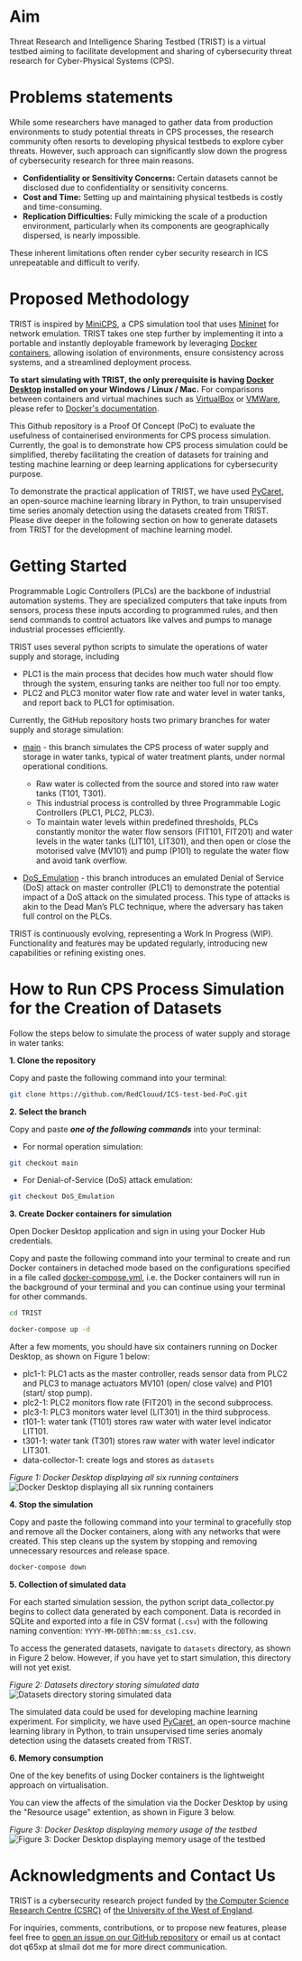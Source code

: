 # Aim

Threat Research and Intelligence Sharing Testbed (TRIST) is a virtual testbed aiming to facilitate development and sharing of cybersecurity threat research for Cyber-Physical Systems (CPS). 

# Problems statements

While some researchers have managed to gather data from production environments to study potential threats in CPS processes, the research community often resorts to developing physical testbeds to explore cyber threats. However, such approach can significantly slow down the progress of cybersecurity research for three main reasons. 

- **Confidentiality or Sensitivity Concerns:** Certain datasets cannot be disclosed due to confidentiality or sensitivity concerns.
- **Cost and Time:** Setting up and maintaining physical testbeds is costly and time-consuming.
- **Replication Difficulties:** Fully mimicking the scale of a production environment, particularly when its components are geographically dispersed, is nearly impossible.

These inherent limitations often render cyber security research in ICS unrepeatable and difficult to verify.

# Proposed Methodology

TRIST is inspired by [MiniCPS](https://minicps.readthedocs.io/), a CPS simulation tool that uses [Mininet](http://mininet.org/) for network emulation. TRIST takes one step further by implementing it into a portable and instantly deployable framework by leveraging [Docker containers](https://www.docker.com/), allowing isolation of environments, ensure consistency across systems, and a streamlined deployment process. 

**To start simulating with TRIST, the only prerequisite is having [Docker Desktop](https://www.docker.com/products/docker-desktop/) installed on your Windows / Linux / Mac.** For comparisons between containers and virtual machines such as [VirtualBox](https://www.virtualbox.org/) or [VMWare](https://www.vmware.com/uk.html), please refer to [Docker's documentation](https://www.docker.com/resources/what-container/).

This Github repository is a Proof Of Concept (PoC) to evaluate the usefulness of containerised environments for CPS process simulation. Currently, the goal is to demonstrate how CPS process simulation could be simplified, thereby facilitating the creation of datasets for training and testing machine learning or deep learning applications for cybersecurity purpose. 

To demonstrate the practical application of TRIST, we have used [PyCaret](https://pycaret.org/), an open-source machine learning library in Python, to train unsupervised time series anomaly detection using the datasets created from TRIST. Please dive deeper in the following section on how to generate datasets from TRIST for the development of machine learning model.

# Getting Started

Programmable Logic Controllers (PLCs) are the backbone of industrial automation systems. They are specialized computers that take inputs from sensors, process these inputs according to programmed rules, and then send commands to control actuators like valves and pumps to manage industrial processes efficiently. 

TRIST uses several python scripts to simulate the operations of water supply and storage, including
- PLC1 is the main process that decides how much water should flow through the system, ensuring tanks are neither too full nor too empty.
- PLC2 and PLC3 monitor water flow rate and water level in water tanks, and report back to PLC1 for optimisation. 

Currently, the GitHub repository hosts two primary branches for water supply and storage simulation:
  
- [main](https://github.com/RedClouud/ICS-test-bed-PoC) - this branch simulates the CPS process of water supply and storage in water tanks, typical of water treatment plants, under normal operational conditions. 
   - Raw water is collected from the source and stored into raw water tanks (T101, T301). 
   - This industrial process is controlled by three Programmable Logic Controllers (PLC1, PLC2, PLC3). 
   - To maintain water levels within predefined thresholds, PLCs constantly monitor the water flow sensors (FIT101, FIT201) and water levels in the water tanks (LIT101, LIT301), and then open or close the motorised valve (MV101) and pump (P101) to regulate the water flow and avoid tank overflow.

- [DoS_Emulation](https://github.com/RedClouud/ICS-test-bed-PoC/tree/DoS_Emulation) - this branch introduces an emulated Denial of Service (DoS) attack on master controller (PLC1) to demonstrate the potential impact of a DoS attack on the simulated process. This type of attacks is akin to the Dead Man’s PLC technique, where the adversary has taken full control on the PLCs.

TRIST is continuously evolving, representing a Work In Progress (WIP). Functionality and features may be updated regularly, introducing new capabilities or refining existing ones.

# How to Run CPS Process Simulation for the Creation of Datasets

Follow the steps below to simulate the process of water supply and storage in water tanks:

**1. Clone the repository**

Copy and paste the following command into your terminal:

   ```bash
   git clone https://github.com/RedClouud/ICS-test-bed-PoC.git
   ```

**2. Select the branch**

Copy and paste ***one of the following commands*** into your terminal:

   * For normal operation simulation:
   ```bash
   git checkout main
   ```

   * For Denial-of-Service (DoS) attack emulation:
   ```bash
   git checkout DoS_Emulation
   ```

**3. Create Docker containers for simulation**

Open Docker Desktop application and sign in using your Docker Hub credentials.

Copy and paste the following command into your terminal to create and run Docker containers in detached mode based on the configurations specified in a file called [docker-compose.yml](https://github.com/RedClouud/ICS-test-bed-PoC/blob/main/TRIST/docker-compose.yml), i.e. the Docker containers will run in the background of your terminal and you can continue using your terminal for other commands. 

   ```bash
   cd TRIST 
   ```

   ```bash
   docker-compose up -d
   ```

After a few moments, you should have six containers running on Docker Desktop, as shown on Figure 1 below:

- plc1-1: PLC1 acts as the master controller, reads sensor data from PLC2 and PLC3 to manage actuators MV101 (open/ close valve) and P101 (start/ stop pump).
- plc2-1: PLC2 monitors flow rate (FIT201) in the second subprocess.
- plc3-1: PLC3 monitors water level (LIT301) in the third subprocess.
- t101-1: water tank (T101) stores raw water with water level indicator LIT101.
- t301-1: water tank (T301) stores raw water with water level indicator LIT301.  
- data-collector-1: create logs and stores as `datasets`

_Figure 1: Docker Desktop displaying all six running containers_
![Docker Desktop displaying all six running containers](assets/docker.png)

**4. Stop the simulation**

Copy and paste the following command into your terminal to gracefully stop and remove all the Docker containers, along with any networks that were created. This step cleans up the system by stopping and removing unnecessary resources and release space.

   ```bash
   docker-compose down
   ```

**5. Collection of simulated data**

For each started simulation session, the python script data_collector.py begins to collect data generated by each component. Data is recorded in SQLite and exported into a file in CSV format (`.csv`) with the following naming convention: `YYYY-MM-DDThh:mm:ss_cs1.csv`.

To access the generated datasets, navigate to `datasets` directory, as shown in Figure 2 below. However, if you have yet to start simulation, this directory will not yet exist.

_Figure 2: Datasets directory storing simulated data_
![Datasets directory storing simulated data](assets/dataset-example.png)

The simulated data could be used for developing machine learning experiment. For simplicity, we have used [PyCaret](https://pycaret.org/), an open-source machine learning library in Python, to train unsupervised time series anomaly detection using the datasets created from TRIST. 

**6. Memory consumption**

One of the key benefits of using Docker containers is the lightweight approach on virtualisation. 

You can view the affects of the simulation via the Docker Desktop by using the "Resource usage" extention, as shown in Figure 3 below.

_Figure 3: Docker Desktop displaying memory usage of the testbed_
![Figure 3: Docker Desktop displaying memory usage of the testbed](assets/docker-resource-usage.png)

# Acknowledgments and Contact Us

TRIST is a cybersecurity research project funded by [the Computer Science Research Centre (CSRC)](https://www.uwe.ac.uk/research/centres-and-groups/csrc) of [the University of the West of England](https://www.uwe.ac.uk/).

For inquiries, comments, contributions, or to propose new features, please feel free to [open an issue on our GitHub repository](https://github.com/RedClouud/ICS-test-bed-PoC/issues) or email us at contact dot q65xp at slmail dot me for more direct communication.